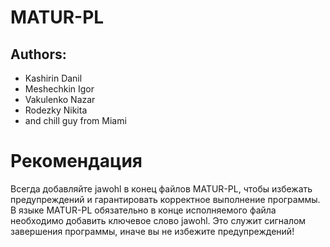 # MATUR-PL

## Authors: 
- Kashirin Danil
- Meshechkin Igor
- Vakulenko Nazar
- Rodezky Nikita 
- and chill guy from Miami

# Рекомендация
Всегда добавляйте jawohl в конец файлов MATUR-PL, чтобы избежать предупреждений и гарантировать корректное выполнение программы.
В языке MATUR-PL обязательно в конце исполняемого файла необходимо добавить ключевое слово jawohl. Это служит сигналом завершения программы, иначе вы не избежите предупреждений!
